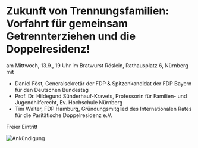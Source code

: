 # Zukunft von Trennungsfamilien: Vorfahrt für gemeinsam Getrennterziehen und die Doppelresidenz!

am Mittwoch, 13.9., 19 Uhr
im Bratwurst Röslein, Rathausplatz 6, Nürnberg mit
* Daniel Föst, Generalsekretär der FDP & Spitzenkandidat der FDP Bayern für den Deutschen Bundestag
* Prof. Dr. Hildegund Sünderhauf-Kravets, Professorin für Familien- und Jugendhilferecht, Ev. Hochschule Nürnberg
* Tim Walter, FDP Hamburg, Gründungsmitglied des Internationalen Rates für die Paritätische Doppelresidenz e.V.

Freier Eintritt

![Ankündigung](https://scontent-vie1-1.xx.fbcdn.net/v/t31.0-8/20988409_163720347527286_618853074954895955_o.jpg?oh=c434c39cbd21e359eb95a1973e24f639&oe=5A1D07C8)
